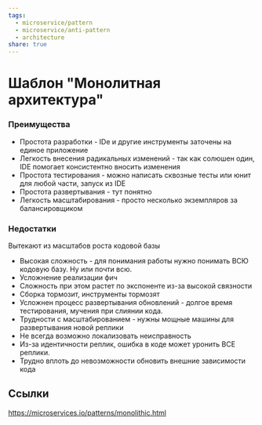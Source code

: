 ```yaml
---
tags: 
  - microservice/pattern
  - microservice/anti-pattern
  - architecture
share: true
---
```

# Шаблон "Монолитная архитектура"
### Преимущества
+ Простота разработки - IDe и другие инструменты заточены на единое приложение
+ Легкость внесения радикальных изменений - так как солюшен один, IDE помогает консистентно вносить изменения
+ Простота тестирования - можно написать сквозные тесты или юнит для любой части, запуск из IDE
+ Простота развертывания - тут понятно
+ Легкость масштабирования - просто несколько экземпляров за балансировщиком

### Недостатки
Вытекают из масштабов роста кодовой базы
- Высокая сложность - для понимания работы нужно понимать ВСЮ кодовую базу. Ну или почти всю.
- Усложнение реализации фич
- Сложность при этом растет по экспоненте из-за высокой связности
- Сборка тормозит, инструменты тормозят
- Усложнен процесс развертывания обновлений - долгое время тестирования, мучения при слиянии кода.
- Трудности с масштабированием - нужны мощные машины для развертывания новой реплики
- Не всегда возможно локализовать неисправность
- Из-за идентичности реплик, ошибка в коде может уронить ВСЕ реплики.
- Трудно вплоть до невозможности обновить внешние зависимости кода
 
## Ссылки
https://microservices.io/patterns/monolithic.html
